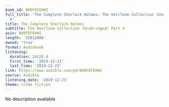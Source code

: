 ```yaml
---
book_id: B00FEFEHWI
full_title: 'The Complete Sherlock Holmes: The Heirloom Collection (Unabridged) Part
  4'
title: The Complete Sherlock Holmes
subtitle: The Heirloom Collection (Unabridged) Part 4
asin: B00FEFEHWI
length: '32012000'
owned: 'true'
format: Audiobook
listening:
  duration: 24228.0
  first_time: '2019-12-21'
  last_time: '2019-12-23'
link: https://www.audible.com/pd/B00FEFEHWI
source: Audible
listening_date: '2019-12-21'
theme: crime fiction
---
```

No description available























